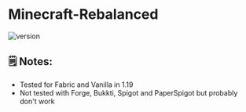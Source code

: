 # Minecraft-Rebalanced
![version](https://img.shields.io/badge/Minecraft-1.19-orange?style=flat-square)

## 🗒️ Notes:
- Tested for Fabric and Vanilla in 1.19
- Not tested with Forge, Bukkti, Spigot and PaperSpigot but probably don't work
